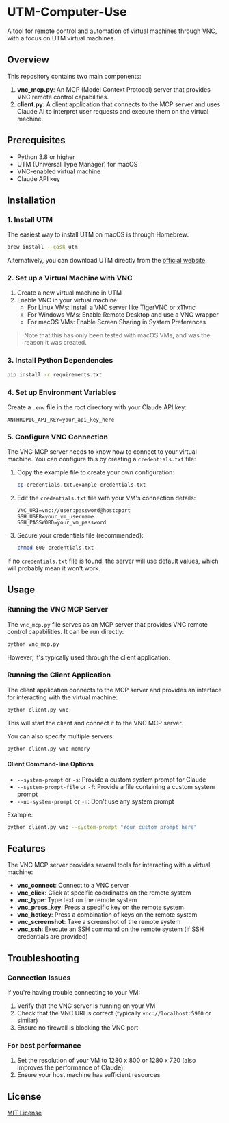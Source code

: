 # UTM-Computer-Use

A tool for remote control and automation of virtual machines through VNC, with a focus on UTM virtual machines.

## Overview

This repository contains two main components:

1. **vnc_mcp.py**: An MCP (Model Context Protocol) server that provides VNC remote control capabilities.
2. **client.py**: A client application that connects to the MCP server and uses Claude AI to interpret user requests and execute them on the virtual machine.

## Prerequisites

- Python 3.8 or higher
- UTM (Universal Type Manager) for macOS
- VNC-enabled virtual machine
- Claude API key

## Installation

### 1. Install UTM

The easiest way to install UTM on macOS is through Homebrew:

```bash
brew install --cask utm
```

Alternatively, you can download UTM directly from the [official website](https://mac.getutm.app/).

### 2. Set up a Virtual Machine with VNC

1. Create a new virtual machine in UTM
2. Enable VNC in your virtual machine:
   - For Linux VMs: Install a VNC server like TigerVNC or x11vnc
   - For Windows VMs: Enable Remote Desktop and use a VNC wrapper
   - For macOS VMs: Enable Screen Sharing in System Preferences

> Note that this has only been tested with macOS VMs, and was the reason it was created. 

### 3. Install Python Dependencies

```bash
pip install -r requirements.txt
```

### 4. Set up Environment Variables

Create a `.env` file in the root directory with your Claude API key:

```
ANTHROPIC_API_KEY=your_api_key_here
```

### 5. Configure VNC Connection

The VNC MCP server needs to know how to connect to your virtual machine. You can configure this by creating a `credentials.txt` file:

1. Copy the example file to create your own configuration:
   ```bash
   cp credentials.txt.example credentials.txt
   ```

2. Edit the `credentials.txt` file with your VM's connection details:
   ```
   VNC_URI=vnc://user:password@host:port
   SSH_USER=your_vm_username
   SSH_PASSWORD=your_vm_password
   ```

3. Secure your credentials file (recommended):
   ```bash
   chmod 600 credentials.txt
   ```

If no `credentials.txt` file is found, the server will use default values, which will probably mean it won't work.

## Usage

### Running the VNC MCP Server

The `vnc_mcp.py` file serves as an MCP server that provides VNC remote control capabilities. It can be run directly:

```bash
python vnc_mcp.py
```

However, it's typically used through the client application.

### Running the Client Application

The client application connects to the MCP server and provides an interface for interacting with the virtual machine:

```bash
python client.py vnc
```

This will start the client and connect it to the VNC MCP server.

You can also specify multiple servers:

```bash
python client.py vnc memory
```

#### Client Command-line Options

- `--system-prompt` or `-s`: Provide a custom system prompt for Claude
- `--system-prompt-file` or `-f`: Provide a file containing a custom system prompt
- `--no-system-prompt` or `-n`: Don't use any system prompt

Example:

```bash
python client.py vnc --system-prompt "Your custom prompt here"
```

## Features

The VNC MCP server provides several tools for interacting with a virtual machine:

- **vnc_connect**: Connect to a VNC server
- **vnc_click**: Click at specific coordinates on the remote system
- **vnc_type**: Type text on the remote system
- **vnc_press_key**: Press a specific key on the remote system
- **vnc_hotkey**: Press a combination of keys on the remote system
- **vnc_screenshot**: Take a screenshot of the remote system
- **vnc_ssh**: Execute an SSH command on the remote system (if SSH credentials are provided)

## Troubleshooting

### Connection Issues

If you're having trouble connecting to your VM:

1. Verify that the VNC server is running on your VM
2. Check that the VNC URI is correct (typically `vnc://localhost:5900` or similar)
3. Ensure no firewall is blocking the VNC port

### For best performance

1. Set the resolution of your VM to 1280 x 800 or 1280 x 720 (also improves the performance of Claude).
2. Ensure your host machine has sufficient resources

## License

[MIT License](LICENSE)
